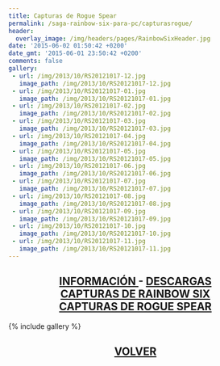 ```yaml
---
title: Capturas de Rogue Spear
permalink: /saga-rainbow-six-para-pc/capturasrogue/
header:
  overlay_image: /img/headers/pages/RainbowSixHeader.jpg
date: '2015-06-02 01:50:42 +0200'
date_gmt: '2015-06-01 23:50:42 +0200'
comments: false
gallery:
 - url: /img/2013/10/RS20121017-12.jpg
   image_path: /img/2013/10/RS20121017-12.jpg
 - url: /img/2013/10/RS20121017-01.jpg
   image_path: /img/2013/10/RS20121017-01.jpg
 - url: /img/2013/10/RS20121017-02.jpg
   image_path: /img/2013/10/RS20121017-02.jpg
 - url: /img/2013/10/RS20121017-03.jpg
   image_path: /img/2013/10/RS20121017-03.jpg
 - url: /img/2013/10/RS20121017-04.jpg
   image_path: /img/2013/10/RS20121017-04.jpg
 - url: /img/2013/10/RS20121017-05.jpg
   image_path: /img/2013/10/RS20121017-05.jpg
 - url: /img/2013/10/RS20121017-06.jpg
   image_path: /img/2013/10/RS20121017-06.jpg
 - url: /img/2013/10/RS20121017-07.jpg
   image_path: /img/2013/10/RS20121017-07.jpg
 - url: /img/2013/10/RS20121017-08.jpg
   image_path: /img/2013/10/RS20121017-08.jpg
 - url: /img/2013/10/RS20121017-09.jpg
   image_path: /img/2013/10/RS20121017-09.jpg
 - url: /img/2013/10/RS20121017-10.jpg
   image_path: /img/2013/10/RS20121017-10.jpg
 - url: /img/2013/10/RS20121017-11.jpg
   image_path: /img/2013/10/RS20121017-11.jpg
---
```

<h2 style="text-align: center;"><strong><a href="/saga-rainbow-six-para-pc/informacion/">INFORMACIÓN </a>- <a href="/saga-rainbow-six-para-pc/descargar/">DESCARGAS</a><br>
<a href="/saga-rainbow-six-para-pc/capturasr6/">CAPTURAS DE RAINBOW SIX</a><br>
<a href="/saga-rainbow-six-para-pc/capturasrogue/">CAPTURAS DE ROGUE SPEAR</a></strong></h2>

{% include gallery %}

<h2 style="text-align: center;"><a href="/saga-rainbow-six-para-pc/"><strong>VOLVER</strong></a></h2>



